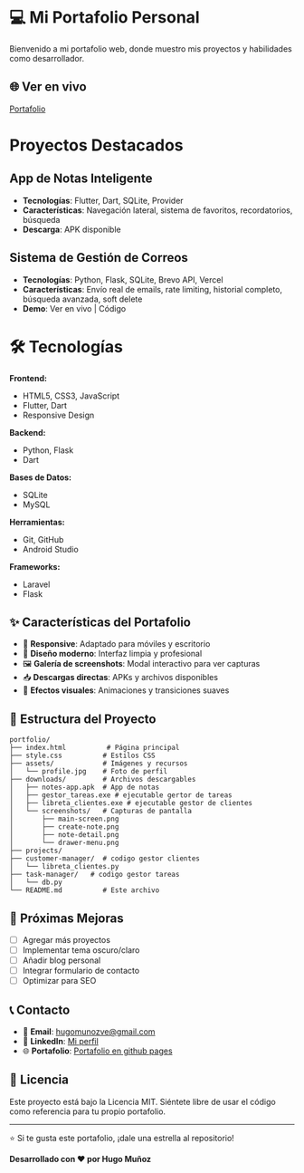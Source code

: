 # 💻 Mi Portafolio Personal

Bienvenido a mi portafolio web, donde muestro mis proyectos y habilidades como desarrollador.

## 🌐 Ver en vivo
[Portafolio](https://hugo-dev1.github.io/portfolio/)

# Proyectos Destacados

## App de Notas Inteligente
* **Tecnologías**: Flutter, Dart, SQLite, Provider
* **Características**: Navegación lateral, sistema de favoritos, recordatorios, búsqueda
* **Descarga**: APK disponible

## Sistema de Gestión de Correos
* **Tecnologías**: Python, Flask, SQLite, Brevo API, Vercel
* **Características**: Envío real de emails, rate limiting, historial completo, búsqueda avanzada, soft delete
* **Demo**: Ver en vivo | Código

# 🛠️ Tecnologías

**Frontend:**
* HTML5, CSS3, JavaScript
* Flutter, Dart
* Responsive Design

**Backend:**
* Python, Flask
* Dart

**Bases de Datos:**
* SQLite
* MySQL

**Herramientas:**
* Git, GitHub
* Android Studio

**Frameworks:**
* Laravel
* Flask

## ✨ Características del Portafolio

- 📱 **Responsive**: Adaptado para móviles y escritorio
- 🎨 **Diseño moderno**: Interfaz limpia y profesional
- 🖼️ **Galería de screenshots**: Modal interactivo para ver capturas
- 📥 **Descargas directas**: APKs y archivos disponibles
- 🌙 **Efectos visuales**: Animaciones y transiciones suaves

## 📁 Estructura del Proyecto

```
portfolio/
├── index.html          # Página principal
├── style.css          # Estilos CSS
├── assets/            # Imágenes y recursos
│   └── profile.jpg    # Foto de perfil
├── downloads/         # Archivos descargables
│   ├── notes-app.apk  # App de notas
│   ├── gestor_tareas.exe # ejecutable gertor de tareas
│   ├── libreta_clientes.exe # ejecutable gestor de clientes
│   └── screenshots/   # Capturas de pantalla
│       ├── main-screen.png
│       ├── create-note.png
│       ├── note-detail.png
│       └── drawer-menu.png
├── projects/
├── customer-manager/  # codigo gestor clientes
│   └── libreta_clientes.py 
├── task-manager/   # codigo gestor tareas
│   └── db.py    
└── README.md          # Este archivo
```

## 🎯 Próximas Mejoras

- [ ] Agregar más proyectos
- [ ] Implementar tema oscuro/claro
- [ ] Añadir blog personal
- [ ] Integrar formulario de contacto
- [ ] Optimizar para SEO

## 📞 Contacto

- 📧 **Email**: hugomunozve@gmail.com
- 💼 **LinkedIn**: [Mi perfil](https://www.linkedin.com/in/hugo-mu%C3%B1oz-ti?lipi=urn%3Ali%3Apage%3Ad_flagship3_profile_view_base_contact_details%3Bgjpu81MgS6mglExciKHiiA%3D%3D)
- 🌐 **Portafolio**: [Portafolio en github pages](https://hugo-dev1.github.io/portfolio/)

## 📄 Licencia

Este proyecto está bajo la Licencia MIT. Siéntete libre de usar el código como referencia para tu propio portafolio.

---

⭐ Si te gusta este portafolio, ¡dale una estrella al repositorio!

**Desarrollado con ❤️ por Hugo Muñoz**